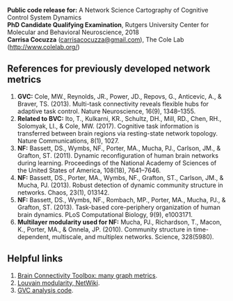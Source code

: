 **Public code release for:** A Network Science Cartography of Cognitive Control System Dynamics  
**PhD Candidate Qualifying Examination**, Rutgers University Center for Molecular and Behavioral Neuroscience, 2018  
**Carrisa Cocuzza** (carrisacocuzza@gmail.com), The Cole Lab (http://www.colelab.org/)  

## References for previously developed network metrics
1. **GVC:** Cole, MW., Reynolds, JR., Power, JD., Repovs, G., Anticevic, A., & Braver, TS. (2013). Multi-task connectivity reveals flexible hubs for adaptive task control. Nature Neuroscience, 16(9), 1348–1355. 
2. **Related to BVC:** Ito, T., Kulkarni, KR., Schultz, DH., Mill, RD., Chen, RH., Solomyak, LI., & Cole, MW. (2017). Cognitive task information is transferred between brain regions via resting-state network topology. Nature Communications, 8(1), 1027. 
3. **NF:** Bassett, DS., Wymbs, NF., Porter, MA., Mucha, PJ., Carlson, JM., & Grafton, ST. (2011). Dynamic reconfiguration of human brain networks during learning. Proceedings of the National Academy of Sciences of the United States of America, 108(18), 7641–7646. 
4. **NF:** Bassett, DS., Porter, MA., Wymbs, NF., Grafton, ST., Carlson, JM., & Mucha, PJ. (2013). Robust detection of dynamic community structure in networks. Chaos, 23(1), 013142. 
5. **NF:** Bassett, DS., Wymbs, NF., Rombach, MP., Porter, MA., Mucha, PJ., & Grafton, ST. (2013). Task-based core-periphery organization of human brain dynamics. PLoS Computational Biology, 9(9), e1003171. 
6. **Multilayer modularity used for NF:** Mucha, PJ., Richardson, T., Macon, K., Porter, MA., & Onnela, JP. (2010). Community structure in time-dependent, multiscale, and multiplex networks. Science, 328(5980). 

## Helpful links
1. <a href="https://sites.google.com/site/bctnet/">Brain Connectivity Toolbox: many graph metrics</a>.
2. <a href="http://netwiki.amath.unc.edu/GenLouvain/GenLouvain">Louvain modularity, NetWiki</a>.
3. <a href="http://http://www.colelab.org/cole-etal-2013/#analysiscode">GVC analysis code</a>.


